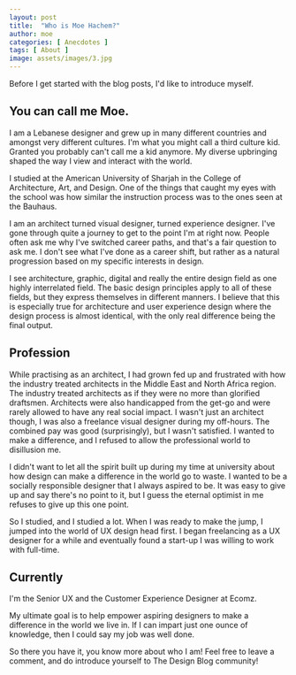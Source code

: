 ```yaml
---
layout: post
title:  "Who is Moe Hachem?"
author: moe
categories: [ Anecdotes ]
tags: [ About ]
image: assets/images/3.jpg
---
```


Before I get started with the blog posts, I'd like to introduce myself.
## You can call me Moe.
I am a Lebanese designer and grew up in many different countries and amongst very different cultures. I'm what you might call a third culture kid. Granted you probably can't call me a kid anymore. My diverse upbringing shaped the way I view and interact with the world.

I studied at the American University of Sharjah in the College of Architecture, Art, and Design. One of the things that caught my eyes with the school was how similar the instruction process was to the ones seen at the Bauhaus.

I am an architect turned visual designer, turned experience designer. I've gone through quite a journey to get to the point I'm at right now. People often ask me why I've switched career paths, and that's a fair question to ask me. I don't see what I've done as a career shift, but rather as a natural progression based on my specific interests in design.

I see architecture, graphic, digital and really the entire design field as one highly interrelated field. The basic design principles apply to all of these fields, but they express themselves in different manners. I believe that this is especially true for architecture and user experience design where the design process is almost identical, with the only real difference being the final output.

## Profession
While practising as an architect, I had grown fed up and frustrated with how the industry treated architects in the Middle East and North Africa region. The industry treated architects as if they were no more than glorified draftsmen. Architects were also handicapped from the get-go and were rarely allowed to have any real social impact. I wasn't just an architect though, I was also a freelance visual designer during my off-hours. The combined pay was good (surprisingly), but I wasn't satisfied. I wanted to make a difference, and I refused to allow the professional world to disillusion me.

I didn't want to let all the spirit built up during my time at university about how design can make a difference in the world go to waste. I wanted to be a socially responsible designer that I always aspired to be. It was easy to give up and say there's no point to it, but I guess the eternal optimist in me refuses to give up this one point.

So I studied, and I studied a lot. When I was ready to make the jump, I jumped into the world of UX design head first. I began freelancing as a UX  designer for a while and eventually found a start-up I was willing to work with full-time.

## Currently
I'm the Senior UX and the Customer Experience Designer at Ecomz.

My ultimate goal is to help empower aspiring designers to make a difference in the world we live in. If I can impart just one ounce of knowledge, then I could say my job was well done.

So there you have it, you know more about who I am! Feel free to leave a comment, and do introduce yourself to The Design Blog community!
